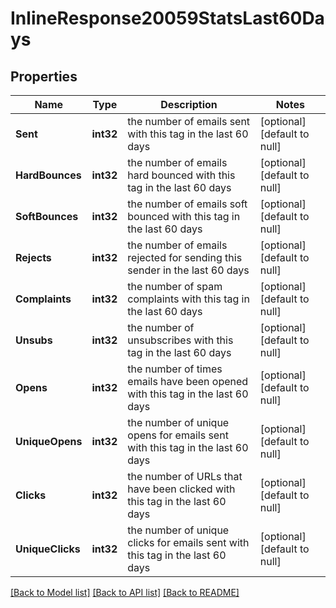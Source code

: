 # InlineResponse20059StatsLast60Days

## Properties
Name | Type | Description | Notes
------------ | ------------- | ------------- | -------------
**Sent** | **int32** | the number of emails sent with this tag in the last 60 days | [optional] [default to null]
**HardBounces** | **int32** | the number of emails hard bounced with this tag in the last 60 days | [optional] [default to null]
**SoftBounces** | **int32** | the number of emails soft bounced with this tag in the last 60 days | [optional] [default to null]
**Rejects** | **int32** | the number of emails rejected for sending this sender in the last 60 days | [optional] [default to null]
**Complaints** | **int32** | the number of spam complaints with this tag in the last 60 days | [optional] [default to null]
**Unsubs** | **int32** | the number of unsubscribes with this tag in the last 60 days | [optional] [default to null]
**Opens** | **int32** | the number of times emails have been opened with this tag in the last 60 days | [optional] [default to null]
**UniqueOpens** | **int32** | the number of unique opens for emails sent with this tag in the last 60 days | [optional] [default to null]
**Clicks** | **int32** | the number of URLs that have been clicked with this tag in the last 60 days | [optional] [default to null]
**UniqueClicks** | **int32** | the number of unique clicks for emails sent with this tag in the last 60 days | [optional] [default to null]

[[Back to Model list]](../README.md#documentation-for-models) [[Back to API list]](../README.md#documentation-for-api-endpoints) [[Back to README]](../README.md)

